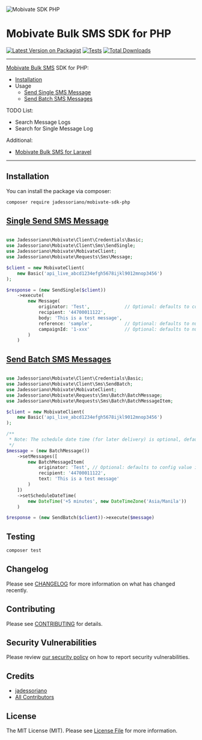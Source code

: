 ![Mobivate SDK PHP](https://github.com/user-attachments/assets/073b640e-628f-4360-a89b-1a8f0b9c59fc)

# Mobivate Bulk SMS SDK for PHP

[![Latest Version on Packagist](https://img.shields.io/packagist/v/jadessoriano/mobivate-sdk-php.svg?style=flat-square)](https://packagist.org/packages/jadessoriano/mobivate-sdk-php)
[![Tests](https://img.shields.io/github/actions/workflow/status/jadessoriano/mobivate-sdk-php/run-tests.yml?branch=main&label=tests&style=flat-square)](https://github.com/jadessoriano/mobivate-sdk-php/actions/workflows/run-tests.yml)
[![Total Downloads](https://img.shields.io/packagist/dt/jadessoriano/mobivate-sdk-php.svg?style=flat-square)](https://packagist.org/packages/jadessoriano/mobivate-sdk-php)
<!--delete-->
---
[Mobivate Bulk SMS](https://www.mobivate.com/bulk-sms) SDK for PHP:

- [Installation](#installation)
- Usage
    - [Send Single SMS Message](#single-send-sms-message)
    - [Send Batch SMS Messages](#send-batch-sms-messages)

TODO List:

- Search Message Logs
- Search for Single Message Log

Additional:

- [Mobivate Bulk SMS for Laravel](https://github.com/jadessoriano/laravel-mobivate-sdk)

---
<!--/delete-->

## Installation

You can install the package via composer:

```bash
composer require jadessoriano/mobivate-sdk-php
```

## [Single Send SMS Message](https://wiki.mobivatebulksms.com/use-cases/send-single-sms-message)

```php

use Jadessoriano\Mobivate\Client\Credentials\Basic;
use Jadessoriano\Mobivate\Client\Sms\SendSingle;
use Jadessoriano\Mobivate\MobivateClient;
use Jadessoriano\Mobivate\Requests\Sms\Message;

$client = new MobivateClient(
    new Basic('api_live_abcd1234efgh5678ijkl9012mnop3456')
);

$response = (new SendSingle($client))
    ->execute(
        new Message(
            originator: 'Test',             // Optional: defaults to config value if not provided
            recipient: '44700011122',
            body: 'This is a test message',
            reference: 'sample',            // Optional: defaults to null if not provided
            campaignId: '1-xxx'             // Optional: defaults to null if not provided
        )
    )

```

## [Send Batch SMS Messages](https://wiki.mobivatebulksms.com/use-cases/send-batch-sms-messages)

```php

use Jadessoriano\Mobivate\Client\Credentials\Basic;
use Jadessoriano\Mobivate\Client\Sms\SendBatch;
use Jadessoriano\Mobivate\MobivateClient;
use Jadessoriano\Mobivate\Requests\Sms\Batch\BatchMessage;
use Jadessoriano\Mobivate\Requests\Sms\Batch\BatchMessageItem;

$client = new MobivateClient(
    new Basic('api_live_abcd1234efgh5678ijkl9012mnop3456')
);

/**
 * Note: The schedule date time (for later delivery) is optional, defaults to null if not provided.
 */
$message = (new BatchMessage())
    ->setMessages([
        new BatchMessageItem(
            originator: 'Test', // Optional: defaults to config value if not provided
            recipient: '44700011122',
            text: 'This is a test message'
        )
    ])
    ->setScheduleDateTime(
        new DateTime('+5 minutes', new DateTimeZone('Asia/Manila'))
    )

$response = (new SendBatch($client))->execute($message)

```

## Testing

```bash
composer test
```

## Changelog

Please see [CHANGELOG](CHANGELOG.md) for more information on what has changed recently.

## Contributing

Please see [CONTRIBUTING](https://github.com/spatie/.github/blob/main/CONTRIBUTING.md) for details.

## Security Vulnerabilities

Please review [our security policy](../../security/policy) on how to report security vulnerabilities.

## Credits

- [jadessoriano](https://github.com/jadessoriano)
- [All Contributors](../../contributors)

## License

The MIT License (MIT). Please see [License File](LICENSE.md) for more information.

